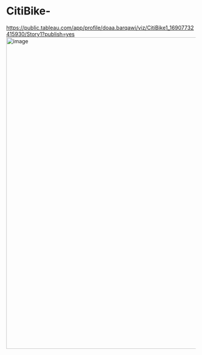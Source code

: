 # CitiBike-
https://public.tableau.com/app/profile/doaa.barqawi/viz/CitiBike1_16907732415930/Story1?publish=yes
<img width="830" alt="image" src="https://github.com/doaabarq/CitiBike-/assets/126979650/551f9e7a-ea6c-4568-babc-c95a44bbff4e">
